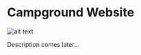 # Campground Website

![alt text](https://raw.githubusercontent.com/afern247/web_bootcamp/master/public/images/2018-07-04_03-21-35-b3a86c5615baa089ea512a7a64426815.PNG)

Description comes later...
